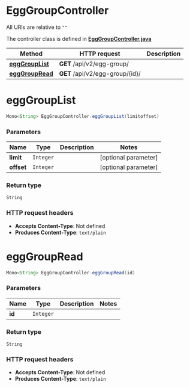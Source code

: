 # EggGroupController

All URIs are relative to `""`

The controller class is defined in **[EggGroupController.java](../../src/main/java/org/openapitools/controller/EggGroupController.java)**

Method | HTTP request | Description
------------- | ------------- | -------------
[**eggGroupList**](#eggGroupList) | **GET** /api/v2/egg-group/ | 
[**eggGroupRead**](#eggGroupRead) | **GET** /api/v2/egg-group/{id}/ | 

<a name="eggGroupList"></a>
# **eggGroupList**
```java
Mono<String> EggGroupController.eggGroupList(limitoffset)
```



### Parameters
Name | Type | Description  | Notes
------------- | ------------- | ------------- | -------------
**limit** | `Integer` |  | [optional parameter]
**offset** | `Integer` |  | [optional parameter]

### Return type
`String`


### HTTP request headers
 - **Accepts Content-Type**: Not defined
 - **Produces Content-Type**: `text/plain`

<a name="eggGroupRead"></a>
# **eggGroupRead**
```java
Mono<String> EggGroupController.eggGroupRead(id)
```



### Parameters
Name | Type | Description  | Notes
------------- | ------------- | ------------- | -------------
**id** | `Integer` |  |

### Return type
`String`


### HTTP request headers
 - **Accepts Content-Type**: Not defined
 - **Produces Content-Type**: `text/plain`

